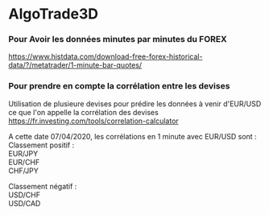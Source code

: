 # AlgoTrade3D

### Pour Avoir les données minutes par minutes du FOREX
https://www.histdata.com/download-free-forex-historical-data/?/metatrader/1-minute-bar-quotes/  

### Pour prendre en compte la corrélation entre les devises
Utilisation de plusieure devises pour prédire les données à venir d'EUR/USD ce que l'on appelle la corrélation des devises
https://fr.investing.com/tools/correlation-calculator 

A cette date 07/04/2020, les corrélations en 1 minute avec EUR/USD sont :  
Classement positif :  
EUR/JPY  
EUR/CHF  
CHF/JPY  

Classement négatif :  
USD/CHF  
USD/CAD  
 
